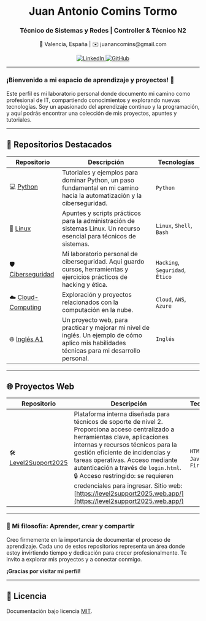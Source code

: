 <div align="center">
  <h1>Juan Antonio Comins Tormo</h1>
  <h3>Técnico de Sistemas y Redes | Controller & Técnico N2</h3>
  <p>
    📍 Valencia, España | ✉️ juanancomins@gmail.com
  </p>

  <p>
    <a href="https://www.linkedin.com/in/juan-comins-9222aa212/" target="_blank">
      <img src="https://img.shields.io/badge/LinkedIn-0077B5?style=for-the-badge&logo=linkedin&logoColor=white" alt="LinkedIn">
    </a>
    <a href="https://github.com/juanantoniocomins" target="_blank">
      <img src="https://img.shields.io/badge/GitHub-100000?style=for-the-badge&logo=github&logoColor=white" alt="GitHub">
    </a>
  </p>
</div>

---

### ¡Bienvenido a mi espacio de aprendizaje y proyectos! 🚀

Este perfil es mi laboratorio personal donde documento mi camino como profesional de IT, compartiendo conocimientos y explorando nuevas tecnologías. Soy un apasionado del aprendizaje continuo y la programación, y aquí podrás encontrar una colección de mis proyectos, apuntes y tutoriales.

---

## 📂 Repositorios Destacados

| Repositorio | Descripción | Tecnologías |
|------------|-------------|-------------|
| 💻 [Python](https://github.com/juanantoniocomins/python) | Tutoriales y ejemplos para dominar Python, un paso fundamental en mi camino hacia la automatización y la ciberseguridad. | `Python` |
| 🐧 [Linux](https://github.com/juanantoniocomins/linux) | Apuntes y scripts prácticos para la administración de sistemas Linux. Un recurso esencial para técnicos de sistemas. | `Linux`, `Shell`, `Bash` |
| 🛡️ [Ciberseguridad](https://github.com/juanantoniocomins/ciberseguridad) | Mi laboratorio personal de ciberseguridad. Aquí guardo cursos, herramientas y ejercicios prácticos de hacking y ética. | `Hacking`, `Seguridad`, `Ético` |
| ☁️ [Cloud-Computing](https://github.com/juanantoniocomins/cloud-computing) | Exploración y proyectos relacionados con la computación en la nube. | `Cloud`, `AWS`, `Azure` |
| 🌐 [Inglés A1](https://github.com/juanantoniocomins/miweb-Ingles-A1) | Un proyecto web, para practicar y mejorar mi nivel de inglés. Un ejemplo de cómo aplico mis habilidades técnicas para mi desarrollo personal. | `Inglés` |

---

## 🌐 Proyectos Web

| Repositorio | Descripción | Tecnologías |
|----------|-------------|-------------|
| 🛠️ [Level2Support2025](https://github.com/juanantoniocomins/level2support) | Plataforma interna diseñada para técnicos de soporte de nivel 2. Proporciona acceso centralizado a herramientas clave, aplicaciones internas y recursos técnicos para la gestión eficiente de incidencias y tareas operativas. Acceso mediante autenticación a través de `login.html`. 🔒 Acceso restringido: se requieren credenciales para ingresar. Sitio web: [https://level2support2025.web.app/](https://level2support2025.web.app/) | `HTML5`, `CSS3`, `JavaScript`, `Firebase` |


---

### 🌱 Mi filosofía: Aprender, crear y compartir

Creo firmemente en la importancia de documentar el proceso de aprendizaje. Cada uno de estos repositorios representa un área donde estoy invirtiendo tiempo y dedicación para crecer profesionalmente. Te invito a explorar mis proyectos y a conectar conmigo.

**¡Gracias por visitar mi perfil!**

---

## 🧾 Licencia

Documentación bajo licencia [MIT](https://choosealicense.com/licenses/mit/).

